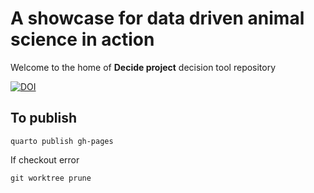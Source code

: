 
# A showcase for data driven animal science in action

Welcome to the home of **Decide project** decision tool repository

[![DOI](https://zenodo.org/badge/641849158.svg)](https://zenodo.org/doi/10.5281/zenodo.13354665)


## To publish

```         
quarto publish gh-pages
```

If checkout error

```         
git worktree prune
```
